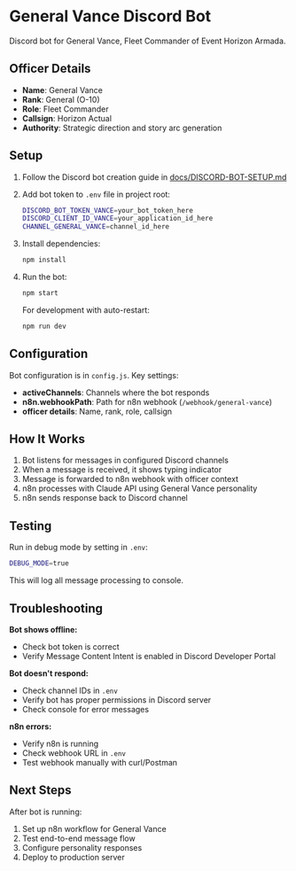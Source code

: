 # General Vance Discord Bot

Discord bot for General Vance, Fleet Commander of Event Horizon Armada.

## Officer Details

- **Name**: General Vance
- **Rank**: General (O-10)
- **Role**: Fleet Commander
- **Callsign**: Horizon Actual
- **Authority**: Strategic direction and story arc generation

## Setup

1. Follow the Discord bot creation guide in [docs/DISCORD-BOT-SETUP.md](../docs/DISCORD-BOT-SETUP.md)

2. Add bot token to `.env` file in project root:
   ```bash
   DISCORD_BOT_TOKEN_VANCE=your_bot_token_here
   DISCORD_CLIENT_ID_VANCE=your_application_id_here
   CHANNEL_GENERAL_VANCE=channel_id_here
   ```

3. Install dependencies:
   ```bash
   npm install
   ```

4. Run the bot:
   ```bash
   npm start
   ```

   For development with auto-restart:
   ```bash
   npm run dev
   ```

## Configuration

Bot configuration is in `config.js`. Key settings:

- **activeChannels**: Channels where the bot responds
- **n8n.webhookPath**: Path for n8n webhook (`/webhook/general-vance`)
- **officer details**: Name, rank, role, callsign

## How It Works

1. Bot listens for messages in configured Discord channels
2. When a message is received, it shows typing indicator
3. Message is forwarded to n8n webhook with officer context
4. n8n processes with Claude API using General Vance personality
5. n8n sends response back to Discord channel

## Testing

Run in debug mode by setting in `.env`:
```bash
DEBUG_MODE=true
```

This will log all message processing to console.

## Troubleshooting

**Bot shows offline:**
- Check bot token is correct
- Verify Message Content Intent is enabled in Discord Developer Portal

**Bot doesn't respond:**
- Check channel IDs in `.env`
- Verify bot has proper permissions in Discord server
- Check console for error messages

**n8n errors:**
- Verify n8n is running
- Check webhook URL in `.env`
- Test webhook manually with curl/Postman

## Next Steps

After bot is running:
1. Set up n8n workflow for General Vance
2. Test end-to-end message flow
3. Configure personality responses
4. Deploy to production server
